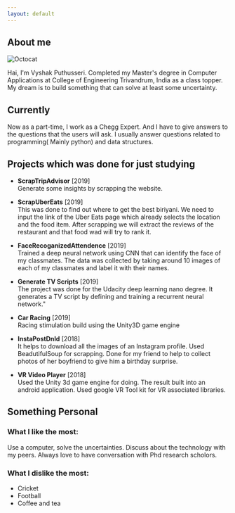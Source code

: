 ```yaml
---
layout: default
---
```

## About me

![Octocat](https://github.githubassets.com/images/icons/emoji/octocat.png)

  Hai, I'm Vyshak Puthusseri. Completed my Master's degree in Computer Applications at College of Engineering Trivandrum, India as a class topper.  My dream is to build something that can solve at least some uncertainty.

## Currently
  Now as a part-time, I work as a Chegg Expert. And I have to give answers to the questions that the users will ask. I usually answer questions related to programming( Mainly python) and data structures. 


## Projects which was done for just studying

* **ScrapTripAdvisor** [2019] <br />
Generate some insights by scrapping the website.

* **ScrapUberEats** [2019] <br />
This was done to find out where to get the best biriyani.
We need to input the link of the Uber Eats page which already selects the location and the food item.
After scrapping we will extract the reviews of the restaurant and that food wad will try to rank it.

* **FaceRecoganizedAttendence** [2019] <br />
Trained a deep neural network using CNN that can identify the face of my classmates. The data was collected by taking around 10 images of each of my classmates and label it with their names.

* **Generate TV Scripts** [2019]<br />
The project was done for the Udacity deep learning nano degree. It generates a TV script by defining and training a recurrent neural network."

* **Car Racing** [2019]<br />
Racing stimulation build using the Unity3D game engine

* **InstaPostDnld** [2018] <br />
It helps to download all the images of an Instagram profile. Used BeadutifulSoup for scrapping. Done for my friend to help to collect photos of her boyfriend to give him a birthday surprise.

* **VR Video Player** [2018] <br />
Used the Unity 3d game engine for doing. The result built into an android application. Used google VR Tool kit for VR associated libraries.


## Something Personal

### What I like the most:
 Use a computer, solve the uncertainties.
 Discuss about the technology with my peers. Always love to have conversation with Phd research scholors.

### What I dislike the most:
- Cricket
- Football
- Coffee and tea